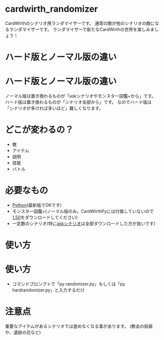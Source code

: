 # cardwirth_randomizer
CardWirthのシナリオ用ランダマイザーです。
通常の敵が他のシナリオの敵になるランダマイザーです。
ランダマイザーで新たなCardWirthの世界を楽しみましょう！

# ハード版とノーマル版の違い
# ハード版とノーマル版の違い

ノーマル版は置き換わるものが「askシナリオやモンスター図鑑+から」です。
ハード版は置き換わるものが「シナリオ全部から」です。
なのでハード版は「シナリオが多ければ多いほど」難しくなります。

# どこが変わるの？
- 敵
- アイテム
- 説明
- 技能
- バトル

# 必要なもの
- [Python](https://www.python.org/)(最新版でOKです)
- モンスター図鑑+(ノーマル版のみ。CardWirthPyには付属していないので[1.50](https://cardwirth.net/office/download.php)をダウンロードしてください)
- 一定数のシナリオ(特に[askシナリオ](http://www.ask.sakura.ne.jp/CardWirth/Scenario/)は全部ダウンロードした方が良いです)

# 使い方
# 使い方

- コマンドプロンプトで「py randomizer.py」もしくは「py hardrandomizer.py」と入力するだけ

# 注意点
重要なアイテムがあるシナリオでは進めなくなる事があります。
(教会の妖姫や、遺跡の花など)
